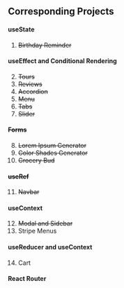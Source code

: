 ## Corresponding Projects

#### useState

1. ~~Birthday Reminder~~

#### useEffect and Conditional Rendering

2. ~~Tours~~
3. ~~Reviews~~
4. ~~Accordion~~
5. ~~Menu~~
6. ~~Tabs~~
7. ~~Slider~~

#### ~~Forms~~

8. ~~Lorem Ipsum Generator~~
9. ~~Color Shades Generator~~
10. ~~Grocery Bud~~

#### ~~useRef~~

11. ~~Navbar~~

#### useContext

12. ~~Modal and Sidebar~~
13. Stripe Menus

#### useReducer and useContext

14. Cart

#### React Router
